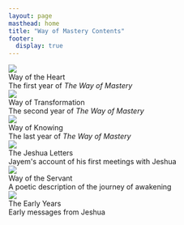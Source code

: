 ```yaml
---
layout: page
masthead: home
title: "Way of Mastery Contents"
footer:
  display: true
---
```


<div id="page-contents" class="ui three cards">
  <div class="card">
    <a href="#" data-book="woh" class="toc-modal-open image">
      <img src="/public/img/wom/woh-big.jpg">
    </a>
    <div class="content">
      <div class="header">Way of the Heart</div>
      <div class="description">
        The first year of <em>The Way of Mastery</em>
      </div>
    </div>
  </div>
  <div class="card">
    <a href="#" data-book="wot" class="toc-modal-open image">
      <img src="/public/img/wom/wot-big.jpg">
    </a>
    <div class="content">
      <div class="header">Way of Transformation</div>
      <div class="description">
        The second year of <em>The Way of Mastery</em>
      </div>
    </div>
  </div>
  <div class="card">
    <a href="#" data-book="wok" class="toc-modal-open image">
      <img src="/public/img/wom/wok-big.jpg">
    </a>
    <div class="content">
      <div class="header">Way of Knowing</div>
      <div class="description">
        The last year of <em>The Way of Mastery</em>
      </div>
    </div>
  </div>
  <div class="card">
    <a href="#" data-book="tjl" class="toc-modal-open image">
      <img src="/public/img/wom/tjl-big.jpg">
    </a>
    <div class="content">
      <div class="header">The Jeshua Letters</div>
      <div class="description">
        Jayem's account of his first meetings with Jeshua
      </div>
    </div>
  </div>
  <div class="card">
    <a href="#" data-book="wos" class="toc-modal-open image">
      <img src="/public/img/wom/wos-big.jpg">
    </a>
    <div class="content">
      <div class="header">Way of the Servant</div>
      <div class="description">
        A poetic description of the journey of awakening
      </div>
    </div>
  </div>
  <div class="card">
    <a href="#" data-book="early" class="toc-modal-open image">
      <img src="/public/img/wom/early-big.jpg">
    </a>
    <div class="content">
      <div class="header">The Early Years</div>
      <div class="description">
        Early messages from Jeshua
      </div>
    </div>
</div>

